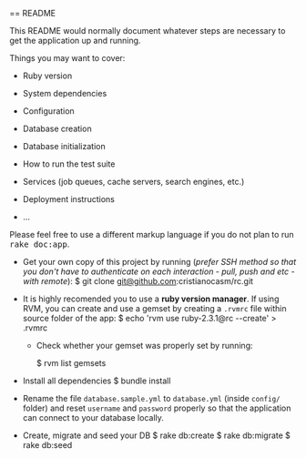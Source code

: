== README

This README would normally document whatever steps are necessary to get the
application up and running.

Things you may want to cover:

* Ruby version

* System dependencies

* Configuration

* Database creation

* Database initialization

* How to run the test suite

* Services (job queues, cache servers, search engines, etc.)

* Deployment instructions

* ...


Please feel free to use a different markup language if you do not plan to run
<tt>rake doc:app</tt>.


* Get your own copy of this project by running (_prefer SSH method so that you don't have to authenticate on each interaction - pull, push and etc - with remote_):
    $ git clone git@github.com:cristianocasm/rc.git

* It is highly recomended you to use a __ruby version manager__. If using RVM, you can create and use a gemset by creating a `.rvmrc` file within source folder of the app:
    $ echo 'rvm use ruby-2.3.1@rc --create' > .rvmrc

  * Check whether your gemset was properly set by running:
    
    $ rvm list gemsets

* Install all dependencies
    $ bundle install

* Rename the file `database.sample.yml` to `database.yml` (inside `config/` folder) and reset `username` and `password` properly so that the application can connect to your database locally.

* Create, migrate and seed your DB
    $ rake db:create
    $ rake db:migrate
    $ rake db:seed
